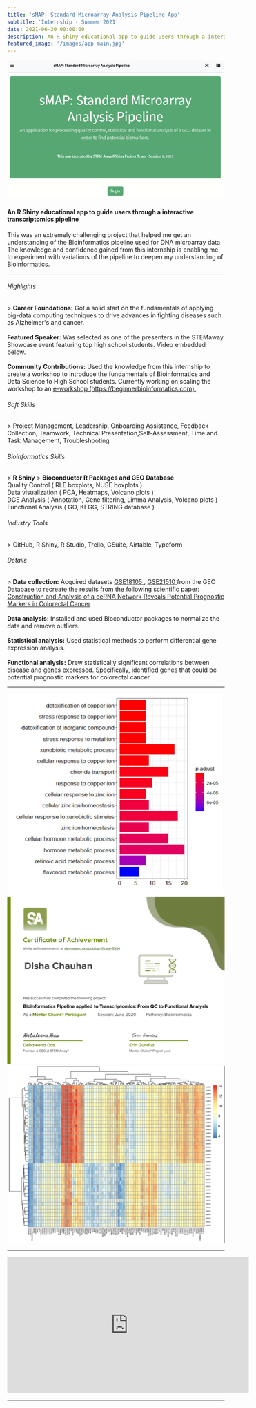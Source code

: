```yaml
---
title: 'sMAP: Standard Microarray Analysis Pipeline App'
subtitle: 'Internship - Summer 2021'
date: 2021-06-30 00:00:00
description: An R Shiny educational app to guide users through a interactive transcriptomics pipeline
featured_image: '/images/app-main.jpg'
---
```


![](/images/app1.PNG)

<h4>An R Shiny educational app to guide users through a interactive transcriptomics pipeline</h4>

This was an extremely challenging project that helped me get an understanding of the Bioinformatics pipeline used for DNA microarray data. The knowledge and confidence gained from this internship is enabling me to experiment with variations of the pipeline to deepen my understanding of Bioinformatics. 

<hr>
  
<h6> Highlights </h6>
> <b>Career Foundations:</b> Got a solid start on the fundamentals of applying big-data computing techniques to drive advances in fighting diseases such as Alzheimer's and cancer.
<br><br> <b>Featured Speaker:</b> Was selected as one of the presenters in the STEMaway Showcase event featuring top high school students. Video embedded below.
<br><br> <b>Community Contributions:</b> Used the knowledge from this internship to create a workshop to introduce the fundamentals of Bioinformatics and Data Science to High School students. Currently working on scaling the workshop to an <a  href="https://beginnerbioinformatics.com"> e-workshop (https://beginnerbioinformatics.com). </a>

<h6> Soft Skills </h6>
> Project Management, Leadership, Onboarding Assistance, Feedback Collection, Teamwork, Technical Presentation,Self-Assessment, Time and Task Management, Troubleshooting

<h6> Bioinformatics Skills </h6>
> <b>R Shiny</b>
> <b>Bioconductor R Packages and GEO Database</b> <br>Quality Control ( RLE boxplots, NUSE boxplots ) <br>Data visualization ( PCA, Heatmaps, Volcano plots )
<br>DGE Analysis ( Annotation, Gene filtering, Limma Analysis, Volcano plots ) <br>Functional Analysis ( GO, KEGG, STRING database )

<h6> Industry Tools </h6>
> GitHub, R Shiny, R Studio, Trello, GSuite, Airtable, Typeform

<h6> Details </h6>
> <b>Data collection:</b> Acquired datasets <a href = "https://www.ncbi.nlm.nih.gov/geo/geo2r/?acc=GSE18105"> GSE18105 </a>, <a href="https://www.ncbi.nlm.nih.gov/geo/query/acc.cgi?acc=GSE21510"> GSE21510 </a> from the GEO Database to recreate the results from the following scientific paper: <a href="https://www.ncbi.nlm.nih.gov/pmc/articles/PMC7228005/"> Construction and Analysis of a ceRNA Network Reveals Potential Prognostic Markers in Colorectal Cancer</a>
<br><br> <b>Data analysis:</b> Installed and used Bioconductor packages to normalize the data and remove outliers.
<br><br> <b>Statistical analysis:</b> Used statistical methods to perform differential gene expression analysis. 
<br><br> <b>Functional analysis:</b> Drew statistically significant correlations between disease and genes expressed. Specifically, identified genes that could be potential prognostic markers for colorectal cancer.

---

<div class="gallery" data-columns="2">
	<img src="/images/bio.PNG">
	<img src="/images/sa-certificate.png">
	<img src="/images/heatmap3.png">
</div>


---


<iframe width="560" height="315" src="https://www.youtube.com/embed/glNGYAW3y7o" frameborder="0" allow="accelerometer; autoplay; clipboard-write; encrypted-media; gyroscope; picture-in-picture" allowfullscreen></iframe>


---



